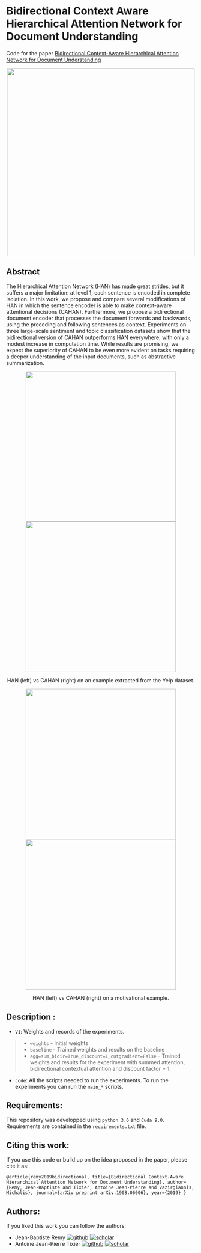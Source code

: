 # Bidirectional Context Aware Hierarchical Attention Network for Document Understanding

Code for the paper [Bidirectional Context-Aware Hierarchical Attention Network for Document Understanding](https://arxiv.org/abs/1908.06006)

<p align="center">
	<img src="https://github.com/JbRemy/Cahan/blob/master/figures/CAHAN.png" width="500" /> 
</p>

## Abstract

The Hierarchical Attention Network (HAN) has made great strides, but it suffers a major limitation: at level 1, each sentence is encoded in complete isolation. In this work, we propose and compare several modifications of HAN in which the sentence encoder is able to make context-aware attentional decisions (CAHAN). Furthermore, we propose a bidirectional document encoder that processes the document forwards and backwards, using the preceding and following sentences as context. Experiments on three large-scale sentiment and topic classification datasets show that the bidirectional version of CAHAN outperforms HAN everywhere, with only a modest increase in computation time. While results are promising, we expect the superiority of CAHAN to be even more evident on tasks requiring a deeper understanding of the input documents, such as abstractive summarization.

<p align="center">
	<img src="https://github.com/JbRemy/Cahan/blob/master/figures/yelp_tricky_baseline_cropped.png" width="400"/>
	<img src="https://github.com/JbRemy/Cahan/blob/master/figures/yelp_tricky_sum_bidir_cropped.png" width="400">
</p>
<p align="center"> 
	HAN (left) vs CAHAN (right) on an example extracted from the Yelp dataset. 
</p>

<p align="center">
	<img src="https://github.com/JbRemy/Cahan/blob/master/figures/amazon_baseline_cropped.png" width="400"/>
	<img src="https://github.com/JbRemy/Cahan/blob/master/figures/amazon_mean_bidir_cropped.png" width="400">
</p>
<p align="center"> 
	HAN (left) vs CAHAN (right) on a motivational example.
</p>

## Description :
 
* `V1`: Weights and records of the experiments.
> * `weights` - Initial weights
> * `baseline` - Trained weights and results on the baseline
> * `agg=sum_bidir=True_discount=1_cutgradient=False` - Trained weights and results for the experiment with summed attention, bidirectional contextual attention and discount factor = 1.

* `code`: All the scripts needed to run the experiments. To run the experiments you can run the `main_*` scripts.

## Requirements:

This repository was developped using `python 3.6` and `Cuda 9.0`. 
Requirements are contained in the `requirements.txt` file.

## Citing this work:

If you use this code or build up on the idea proposed in the paper, please cite it as:

`
@article{remy2019bidirectional,
  title={Bidirectional Context-Aware Hierarchical Attention Network for Document Understanding},
  author={Remy, Jean-Baptiste and Tixier, Antoine Jean-Pierre and Vazirgiannis, Michalis},
  journal={arXiv preprint arXiv:1908.06006},
  year={2019}
}
`

## Authors:

If you liked this work you can follow the authors:

* Jean-Baptiste Remy [![github](https://github.com/JbRemy/Cahan/blob/master/figures/logos/GitHub-Mark-64px.png)](https://github.com/JbRemy) [![scholar](https://github.com/JbRemy/Cahan/blob/master/figures/logos/Google_Scholar_logo_2015.png)](https://scholar.google.com/citations?user=kZNC1yAAAAAJ&hl=fr)
* Antoine Jean-Pierre Tixier [![github](https://github.com/JbRemy/Cahan/blob/master/figures/logos/GitHub-Mark-64px.png)](https://github.com/Tixierae) [![scholar](https://github.com/JbRemy/Cahan/blob/master/figures/logos/Google_Scholar_logo_2015.png)](https://scholar.google.fr/citations?user=mGLmAh0AAAAJ&hl=fr)



